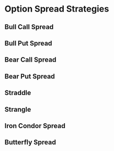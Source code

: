 
# Option Spread Strategies


## Bull Call Spread



## Bull Put Spread



## Bear Call Spread



## Bear Put Spread



## Straddle 



## Strangle 



## Iron Condor Spread 




## Butterfly Spread
